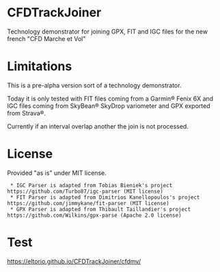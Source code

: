 # CFDTrackJoiner
Technology demonstrator for joining GPX, FIT and IGC files for the new french "CFD Marche et Vol"

# Limitations
This is a pre-alpha version sort of a technology demonstrator.

Today it is only tested with FIT files coming from a Garmin® Fenix 6X and IGC files coming from SkyBean® SkyDrop variometer and GPX exported from Strava®.

Currently if an interval overlap another the join is not processed.

# License
  Provided "as is" under MIT license.
  
     * IGC Parser is adapted from Tobias Bieniek's project https://github.com/Turbo87/igc-parser (MIT license)
     * FIT Parser is adapted from Dimitrios Kanellopoulos's project https://github.com/jimmykane/fit-parser (MIT license)
     * GPX Parser is adapted from Thibault Taillandier's project https://github.com/Wilkins/gpx-parse (Apache 2.0 license)
# Test
https://eltorio.github.io/CFDTrackJoiner/cfdmv/
